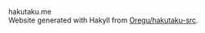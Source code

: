 hakutaku.me  
Website generated with Hakyll from [Oregu/hakutaku-src](https://github.com/Oregu/hakutaku-src).
